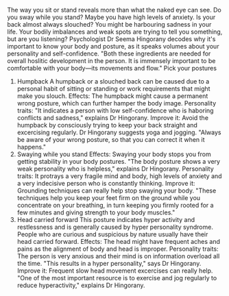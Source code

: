 The way you sit or stand reveals more than what the naked eye can see. Do you sway while you stand? Maybe you have high levels of anxiety. Is your back almost always slouched? You might be harbouring sadness in your life.
Your bodily imbalances and weak spots are trying to tell you something, but are you listening?
Psychologist Dr Seema Hingorany decodes why it's important to know your body and posture, as it speaks volumes about your personality and self-confidence. "Both these ingredients are needed for overall hoslitic development in the person. It is immensely important to be comfortable with your body—its movements and flow."
Pick your postures
1. Humpback
A humpback or a slouched back can be caused due to a personal habit of sitting or standing or work requirements that might make you slouch.
Effects: The humpback might cause a permanent wrong posture, which can further hamper the body image.
Personality traits: "It indicates a person with low self-confidence who is haboring conflicts and sadness," explains Dr Hingorany.
Improve it: Avoid the humpback by consciously trying to keep your back straight and excercising regularly. Dr Hingorany suggests yoga and jogging. "Always be aware of your wrong posture, so that you can correct it when it happens."
2. Swaying while you stand
Effects: Swaying your body stops you from getting stability in your body postures. "The body posture shows a very weak personality who is helpless," explains Dr Hingorany.
Personality traits: It protrays a very fragile mind and body, high levels of anxiety and a very indecisive person who is constantly thinking.
Improve it: Grounding techniques can really help stop swaying your body. "These techniques help you keep your feet firm on the ground while you concentrate on your breathing, in turn keeping you firmly rooted for a few minutes and giving strength to your body muscles."
3. Head carried forward
This posture indicates hyper activity and restlessness and is generally caused by hyper personality syndrome. People who are curious and suspicious by nature usually have their head carried forward.
Effects: The head might have frequent aches and pains as the alignment of body and head is improper.
Personality traits: The person is very anxious and their mind is on information overload all the time. "This results in a hyper personality," says Dr Hingorany.
Improve it: Frequent slow head movement excercises can really help. "One of the most important resource is to exercise and jog regularly to reduce hyperactivity," explains Dr Hingorany.
